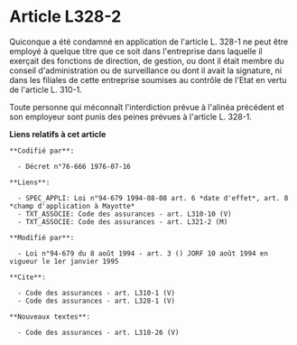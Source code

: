 # Article L328-2

Quiconque a été condamné en application de l'article L. 328-1 ne peut être employé à quelque titre que ce soit dans
l'entreprise dans laquelle il exerçait des fonctions de direction, de gestion, ou dont il était membre du conseil
d'administration ou de surveillance ou dont il avait la signature, ni dans les filiales de cette entreprise soumises au
contrôle de l'Etat en vertu de l'article L. 310-1. 

Toute personne qui méconnaît l'interdiction prévue à l'alinéa précédent et son employeur sont punis des peines prévues à
l'article L. 328-1.

**Liens relatifs à cet article**

	**Codifié par**:

	  - Décret n°76-666 1976-07-16

	**Liens**:

	  - SPEC_APPLI: Loi n°94-679 1994-08-08 art. 6 *date d'effet*, art. 8 *champ d'application à Mayotte*
	  - TXT_ASSOCIE: Code des assurances - art. L310-10 (V)
	  - TXT_ASSOCIE: Code des assurances - art. L321-2 (M)

	**Modifié par**:

	  - Loi n°94-679 du 8 août 1994 - art. 3 () JORF 10 août 1994 en vigueur le 1er janvier 1995

	**Cite**:

	  - Code des assurances - art. L310-1 (V)
	  - Code des assurances - art. L328-1 (V)

	**Nouveaux textes**:

	  - Code des assurances - art. L310-26 (V)

